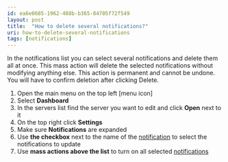 ```yaml
---
id: ea6e0605-1962-488b-b365-84705f72f549
layout: post
title:  "How to delete several notifications?"
uri: how-to-delete-several-notifications
tags: [notifications]
---
```


In the notifications list you can select several notifications and delete them all at once. This mass action will delete the selected notifications without modifying anything else. This action is permanent and cannot be undone. You will have to confirm deletion after clicking Delete. 

<!-- more -->

1.  Open the main menu on the top left \[menu icon\]
2.  Select **Dashboard**
3.  In the servers list find the server you want to edit and click **Open** next to it
4.  On the top right click **Settings**
5.  Make sure **Notifications** are expanded
6.  Use **the checkbox** next to the name of the [notification](f7277d70-7b35-489b-b378-009a690e0a3f) to select the notifications to update
7.  Use **mass actions above the list** to turn on all selected [notifications](f7277d70-7b35-489b-b378-009a690e0a3f)